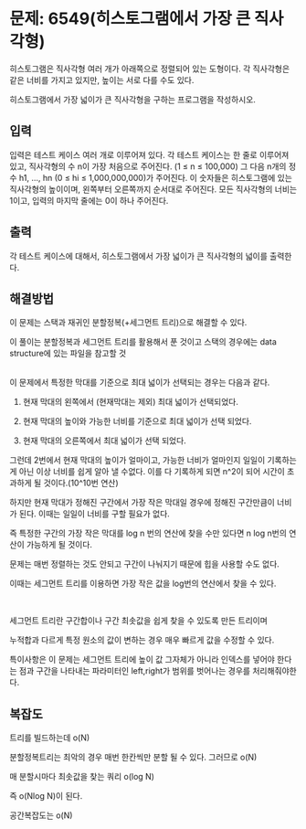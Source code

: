 # 문제: 6549(히스토그램에서 가장 큰 직사각형)

히스토그램은 직사각형 여러 개가 아래쪽으로 정렬되어 있는 도형이다. 각 직사각형은 같은 너비를 가지고 있지만, 높이는 서로 다를 수도 있다. 

히스토그램에서 가장 넓이가 큰 직사각형을 구하는 프로그램을 작성하시오.

## 입력

입력은 테스트 케이스 여러 개로 이루어져 있다. 각 테스트 케이스는 한 줄로 이루어져 있고, 직사각형의 수 n이 가장 처음으로 주어진다. (1 ≤ n ≤ 100,000) 그 다음 n개의 정수 h1, ..., hn (0 ≤ hi ≤ 1,000,000,000)가 주어진다. 이 숫자들은 히스토그램에 있는 직사각형의 높이이며, 왼쪽부터 오른쪽까지 순서대로 주어진다. 모든 직사각형의 너비는 1이고, 입력의 마지막 줄에는 0이 하나 주어진다.

## 출력

각 테스트 케이스에 대해서, 히스토그램에서 가장 넓이가 큰 직사각형의 넓이를 출력한다.

## 해결방법

이 문제는 스택과 재귀인 분할정복(+세그먼트 트리)으로 해결할 수 있다.

이 풀이는 분할정복과 세그먼트 트리를 활용해서 푼 것이고 스택의 경우에는 data structure에 있는 파일을 참고할 것

<br/>
이 문제에서 특정한 막대를 기준으로 최대 넓이가 선택되는 경우는 다음과 같다.

1. 현재 막대의 왼쪽에서 (현재막대는 제외) 최대 넓이가 선택되었다.

2. 현재 막대의 높이와 가능한 너비를 기준으로 최대 넓이가 선택 되었다.

3. 현재 막대의 오른쪽에서 최대 넓이가 선택 되었다.

그런데 2번에서 현재 막대의 높이가 얼마이고, 가능한 너비가 얼마인지 일일이 기록하는 게 아닌 이상 너비를 쉽게 알아 낼 수없다. 이를 다 기록하게 되면 n^2이 되어 시간이 초과하게 될 것이다.(10^10번 연산)

하지만 현재 막대가 정해진 구간에서 가장 작은 막대일 경우에 정해진 구간만큼이 너비가 된다. 이때는 일일이 너비를 구할 필요가 없다.

즉 특정한 구간의 가장 작은 막대를 log n 번의 연산에 찾을 수만 있다면 n log n번의 연산이 가능하게 될 것이다.

문제는 매번 정렬하는 것도 안되고 구간이 나눠지기 때문에 힙을 사용할 수도 없다.

이때는 세그먼트 트리를 이용하면 가장 작은 값을 log번의 연산에서 찾을 수 있다.

<br/>

세그먼트 트리란 구간합이나 구간 최솟값을 쉽게 찾을 수 있도록 만든 트리이며

누적합과 다르게 특정 원소의 값이 변하는 경우 매우 빠르게 값을 수정할 수 있다.

특이사항은 이 문제는 세그먼트 트리에 높이 값 그자체가 아니라 인덱스를 넣어야 한다는 점과 구간을 나타내는 파라미터인 left,right가 범위를 벗어나는 경우를 처리해줘야한다.

## 복잡도

트리를 빌드하는데 o(N)

분할정복트리는 최악의 경우 매번 한칸씩만 분할 될 수 있다. 그러므로 o(N)

매 분할시마다 최솟값을 찾는 쿼리 o(log N)

즉 o(Nlog N)이 된다.

공간복잡도는 o(N)
